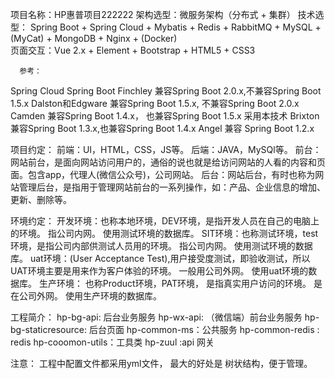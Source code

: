 项目名称：HP惠普项目222222
架构选型：微服务架构（分布式 + 集群）
技术选型： Spring Boot + Spring Cloud + Mybatis + Redis + RabbitMQ + MySQL + (MyCat) + MongoDB + Nginx + (Docker)  
页面交互：Vue 2.x + Element + Bootstrap + HTML5 + CSS3
 
      参考：
  Spring Cloud        Spring Boot
  Finchley            兼容Spring Boot 2.0.x,不兼容Spring Boot 1.5.x
  Dalston和Edgware     兼容Spring Boot 1.5.x, 不兼容Spring Boot 2.0.x
  Camden              兼容Spring Boot 1.4.x， 也兼容Spring Boot 1.5.x   采用本技术
  Brixton             兼容Spring Boot 1.3.x,也兼容Spring Boot 1.4.x
  Angel               兼容 Spring Boot 1.2.x

项目约定： 
     前端：UI，HTML，CSS，JS等。
     后端：JAVA，MySQl等。
     前台：网站前台，是面向网站访问用户的，通俗的说也就是给访问网站的人看的内容和页面。包含app，代理人(微信公众号)，公司网站。
     后台：网站后台，有时也称为网站管理后台，是指用于管理网站前台的一系列操作，如：产品、企业信息的增加、更新、删除等。

环境约定：
   开发环境：也称本地环境，DEV环境，是指开发人员在自己的电脑上的环境。 指公司内网。  使用测试环境的数据库。
 SIT环境：也称测试环境，test环境，是指公司内部供测试人员用的环境。 指公司内网。      使用测试环境的数据库。
 uat环境：(User Acceptance Test),用户接受度测试，即验收测试，所以UAT环境主要是用来作为客户体验的环境。 一般用公司外网。 使用uat环境的数据库。
   生产环境： 也称Product环境，PAT环境， 是指真实用户访问的环境。 是在公司外网。 使用生产环境的数据库。
     
工程简介：
hp-bg-api: 后台业务服务
hp-wx-api: （微信端）前台业务服务
hp-bg-staticresource: 后台页面
hp-common-ms：公共服务
hp-common-redis : redis 
hp-cooomon-utils：工具类
hp-zuul :api  网关



注意：
      工程中配置文件都采用yml文件， 最大的好处是 树状结构，便于管理。